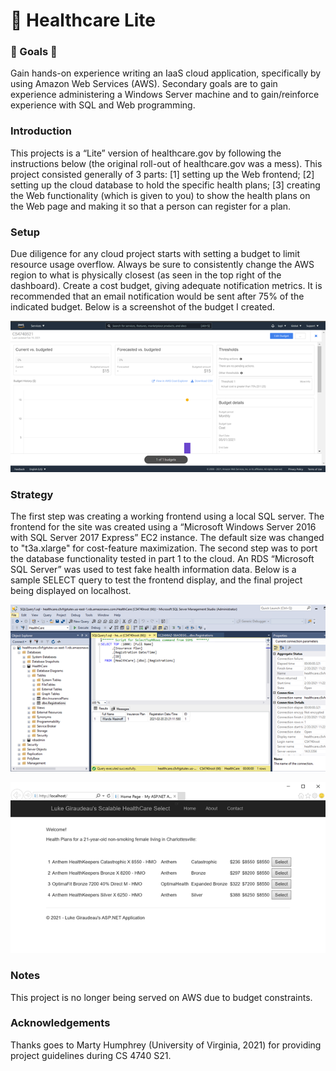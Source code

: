 # 🏥 Healthcare Lite

### 🌟 Goals 🌟 

Gain hands-on experience writing an IaaS cloud application, specifically by using Amazon Web Services (AWS). Secondary goals are to gain experience administering a Windows Server machine and to gain/reinforce experience with SQL and Web programming. 

### Introduction

This projects is a “Lite” version of healthcare.gov by following the instructions below (the original roll-out of healthcare.gov was a mess). This project consisted generally of 3 parts: [1] setting up the Web frontend; [2] setting up the cloud database to hold the specific health plans; [3] creating the Web functionality (which is given to you) to show the health plans on the Web page and making it so that a person can register for a plan.  

### Setup

Due diligence for any cloud project starts with setting a budget to limit resource usage overflow. Always be sure to consistently change the AWS region to what is physically closest (as seen in the top right of the dashboard). Create a cost budget, giving adequate notification metrics. It is recommended that an email notification would be sent after 75% of the indicated budget. Below is a screenshot of the budget I created.

![pa1-budget](https://raw.githubusercontent.com/lpg0/healthcare-lite/main/img/pa1-budget.png)

### Strategy

The first step was creating a working frontend using a local SQL server. The frontend for the site was created using a “Microsoft Windows Server 2016 with SQL Server 2017 Express” EC2 instance. The default size was changed to "t3a.xlarge" for cost-feature maximization. The second step was to port the database functionality tested in part 1 to the cloud. An RDS “Microsoft SQL Server” was used to test fake health information data. Below is a sample SELECT query to test the frontend display, and the final project being displayed on localhost.

![pa1-sql-server](https://raw.githubusercontent.com/lpg0/healthcare-lite/main/img/pa1-sql-server.png)

![pa1-web](https://raw.githubusercontent.com/lpg0/healthcare-lite/main/img/pa1-web.png)

### Notes

This project is no longer being served on AWS due to budget constraints.

### Acknowledgements

Thanks goes to Marty Humphrey (University of Virginia, 2021) for providing project guidelines during CS 4740 S21.
